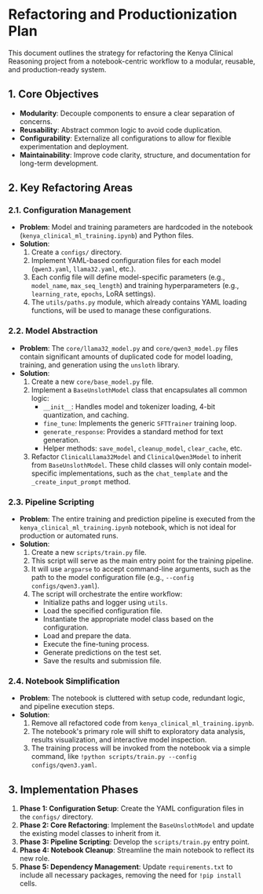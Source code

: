 # Refactoring and Productionization Plan

This document outlines the strategy for refactoring the Kenya Clinical Reasoning project from a notebook-centric workflow to a modular, reusable, and production-ready system.

## 1. Core Objectives

- **Modularity**: Decouple components to ensure a clear separation of concerns.
- **Reusability**: Abstract common logic to avoid code duplication.
- **Configurability**: Externalize all configurations to allow for flexible experimentation and deployment.
- **Maintainability**: Improve code clarity, structure, and documentation for long-term development.

## 2. Key Refactoring Areas

### 2.1. Configuration Management

- **Problem**: Model and training parameters are hardcoded in the notebook (`kenya_clinical_ml_training.ipynb`) and Python files.
- **Solution**:
    1. Create a `configs/` directory.
    2. Implement YAML-based configuration files for each model (`qwen3.yaml`, `llama32.yaml`, etc.).
    3. Each config file will define model-specific parameters (e.g., `model_name`, `max_seq_length`) and training hyperparameters (e.g., `learning_rate`, `epochs`, LoRA settings).
    4. The `utils/paths.py` module, which already contains YAML loading functions, will be used to manage these configurations.

### 2.2. Model Abstraction

- **Problem**: The `core/llama32_model.py` and `core/qwen3_model.py` files contain significant amounts of duplicated code for model loading, training, and generation using the `unsloth` library.
- **Solution**:
    1. Create a new `core/base_model.py` file.
    2. Implement a `BaseUnslothModel` class that encapsulates all common logic:
        - `__init__`: Handles model and tokenizer loading, 4-bit quantization, and caching.
        - `fine_tune`: Implements the generic `SFTTrainer` training loop.
        - `generate_response`: Provides a standard method for text generation.
        - Helper methods: `save_model`, `cleanup_model`, `clear_cache`, etc.
    3. Refactor `ClinicalLlama32Model` and `ClinicalQwen3Model` to inherit from `BaseUnslothModel`. These child classes will only contain model-specific implementations, such as the `chat_template` and the `_create_input_prompt` method.

### 2.3. Pipeline Scripting

- **Problem**: The entire training and prediction pipeline is executed from the `kenya_clinical_ml_training.ipynb` notebook, which is not ideal for production or automated runs.
- **Solution**:
    1. Create a new `scripts/train.py` file.
    2. This script will serve as the main entry point for the training pipeline.
    3. It will use `argparse` to accept command-line arguments, such as the path to the model configuration file (e.g., `--config configs/qwen3.yaml`).
    4. The script will orchestrate the entire workflow:
        - Initialize paths and logger using `utils`.
        - Load the specified configuration file.
        - Instantiate the appropriate model class based on the configuration.
        - Load and prepare the data.
        - Execute the fine-tuning process.
        - Generate predictions on the test set.
        - Save the results and submission file.

### 2.4. Notebook Simplification

- **Problem**: The notebook is cluttered with setup code, redundant logic, and pipeline execution steps.
- **Solution**:
    1. Remove all refactored code from `kenya_clinical_ml_training.ipynb`.
    2. The notebook's primary role will shift to exploratory data analysis, results visualization, and interactive model inspection.
    3. The training process will be invoked from the notebook via a simple command, like `!python scripts/train.py --config configs/qwen3.yaml`.

## 3. Implementation Phases

1.  **Phase 1: Configuration Setup**: Create the YAML configuration files in the `configs/` directory.
2.  **Phase 2: Core Refactoring**: Implement the `BaseUnslothModel` and update the existing model classes to inherit from it.
3.  **Phase 3: Pipeline Scripting**: Develop the `scripts/train.py` entry point.
4.  **Phase 4: Notebook Cleanup**: Streamline the main notebook to reflect its new role.
5.  **Phase 5: Dependency Management**: Update `requirements.txt` to include all necessary packages, removing the need for `!pip install` cells.
